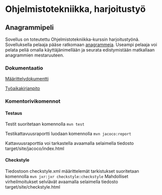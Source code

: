 # Ohjelmistotekniikka, harjoitustyö

## Anagrammipeli

Sovellus on toteutettu Ohjelmistotekniikka-kurssin harjoitustyönä. Sovelluksella pelaaja pääse ratkomaan [anagrammeja](https://fi.wikipedia.org/wiki/Anagrammi). Useampi pelaaja voi pelata peliä omalla käyttäjänimellään ja seurata edistymistään matkallaan anagrammien mestaruuteen.

### Dokumentaatio

[Määrittelydokumentti](https://github.com/sinikala/ot-harjoitustyo/blob/master/dokumentointi/m%C3%A4%C3%A4rittelydokumentti.md)

[Työaikakirjanpito](https://github.com/sinikala/ot-harjoitustyo/blob/master/dokumentointi/ty%C3%B6aikakirjanpito.md)


### Komentorivikomennot

#### Testaus
Testit suoritetaan komennolla
`mvn test`

Testikattavuusraportti luodaan komennolla
`mvn jacoco:report`

Kattavuusraporttia voi tarkastella avaamalla selaimella tiedosto target/site/jacoco/index.html

#### Checkstyle
Tiedostoon checkstyle.xml määrittelemät tarkistukset suoritetaan komennolla
`mvn jxr:jxr checkstyle:checkstyle`
Mahdolliset virheilmoitukset selviävät avaamalla selaimella tiedosto target/site/checkstyle.html
